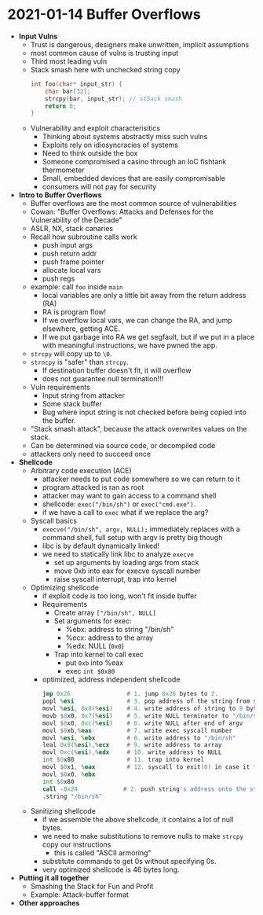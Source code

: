 # 2021-01-14 Buffer Overflows

* **Input Vulns**
  * Trust is dangerous, designers make unwritten, implicit assumptions
  * most common cause of vulns is trusting input
  * Third most leading vuln
  * Stack smash here with unchecked string copy 
    ```c
    int foo(char* input_str) {
        char bar[32];
        strcpy(bar, input_str); // st5ack smash
        return 0;
    } 
    ```
  * Vulnerability and exploit characterisitics 
    * Thinking about systems abstractly miss such vulns
    * Exploits rely on idiosyncracies of systems
    * Need to think outside the box
    * Someone compromised a casino through an IoC fishtank thermometer
    * Small, embedded devices that are easily compromisable
    * consumers will not pay for security
* **Intro to Buffer Overflows**
  * Buffer overflows are the most common source of vulnerabilities
  * Cowan: "Buffer Overflows: Attacks and Defenses for the Vulnerability of the Decade"
  * ASLR, NX, stack canaries
  * Recall how subroutine calls work
    * push input args
    * push return addr
    * push frame pointer
    * allocate local vars
    * push regs
  * example: call `foo` inside `main`
    * local variables are only a little bit away from the return address (RA)
    * RA is program flow!
    * If we overflow local vars, we can change the RA, and jump elsewhere, getting ACE. 
    * If we put garbage into RA we get segfault, but if we put in a place with meaningful instructions, we have pwned the app.
  * `strcpy` will copy up to `\0`. 
  * `strncpy` is "safer" than `strcpy`. 
    * If destination buffer doesn't fit, it will overflow
    * does not guarantee null termination!!!
  * Vuln requirements
    * Input string from attacker
    * Some stack buffer
    * Bug where input string is not checked before being copied into the buffer.
  * "Stack smash attack", because the attack overwrites values on the stack. 
  * Can be determined via source code, or decompiled code
  * attackers only need to succeed once
* **Shellcode**
  * Arbitrary code execution (ACE)
    * attacker needs to put code somewhere so we can return to it
    * program attacked is ran as root
    * attacker may want to gain access to a command shell
    * shellcode: `exec("/bin/sh")` or `exec("cmd.exe")`.
    * if we have a call to `exec` what if we replace the arg?
  * Syscall basics
    * `execve("/bin/sh", argv, NULL);` immediately replaces with a command shell, full setup with argv is pretty big though
    * libc is by default dynamically linked!
    * we need to statically link libc to analyze `execve`
      * set up arguments by loading args from stack
      * move 0xb into eax for execve syscall number
      * raise syscall interrupt, trap into kernel
  * Optimizing shellcode
    * if exploit code is too long, won't fit inside buffer
    * Requirements
      * Create array `["/bin/sh", NULL]`
      * Set arguments for exec:
        * %ebx: address to string "/bin/sh"
        * %ecx: address to the array
        * %edx: NULL (`0x0`)
      * Trap into kernel to call exec
        * put `0xb` into %eax
        * exec `int $0x80` 
    * optimized, address independent shellcode
      ```asm
      jmp 0x26                # 1. jump 0x26 bytes to 2.
      popl %esi               # 3. pop address of the string from stack into %esi
      movl %esi, 0x8(%esi)    # 4. write address of string to 8 bytes after 
      movb $0x0, 0x7(%esi)    # 5. write NULL terminator to "/bin/sh" 
      movl $0x0, 0xc(%esi)    # 6. write NULL after end of argv
      movl $0xb,%eax          # 7. write exec syscall number
      movl %esi, %ebx         # 8. write address to "/bin/sh"
      leal 0x8(%esi),%ecx     # 9. write address to array
      movl 0xc(%esi),%edx     # 10. write address to NULL
      int $0x80               # 11. trap into kernel
      movl $0x1, %eax         # 12. syscall to exit(0) in case it fails 
      movl $0x0, %ebx
      int $0x80
      call -0x24             # 2. push string's address onto the stack, then jump to 3. 
      .string "/bin/sh"
      ``` 
  * Sanitizing shellcode
    * if we assemble the above shellcode, it contains a lot of null bytes.
    * we need to make substitutions to remove nulls to make `strcpy` copy our instructions
      * this is called "ASCII armoring"
    * substitute commands to get 0s without specifying 0s.
    * very optimized shellcode is 46 bytes long. 
* **Putting it all together**
  * Smashing the Stack for Fun and Profit
  * Example: Attack-buffer format
* **Other approaches**
